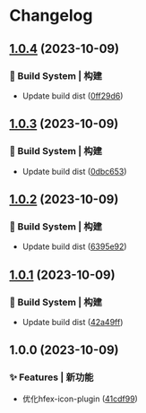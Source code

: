 # Changelog

## [1.0.4](https://github.com/UzumakiHan/hfex-icon-plugin/compare/v1.0.3...v1.0.4) (2023-10-09)


### 👷‍ Build System | 构建

* Update build dist ([0ff29d6](https://github.com/UzumakiHan/hfex-icon-plugin/commit/0ff29d6a83953e457717086a67974c1cf21ba37a))

## [1.0.3](https://github.com/UzumakiHan/hfex-icon-plugin/compare/v1.0.2...v1.0.3) (2023-10-09)


### 👷‍ Build System | 构建

* Update build dist ([0dbc653](https://github.com/UzumakiHan/hfex-icon-plugin/commit/0dbc653e9408411a167ea342cda874d07ee2e821))

## [1.0.2](https://github.com/UzumakiHan/hfex-icon-plugin/compare/v1.0.1...v1.0.2) (2023-10-09)


### 👷‍ Build System | 构建

* Update build dist ([6395e92](https://github.com/UzumakiHan/hfex-icon-plugin/commit/6395e92c819544925ec5c8ac54adfe5f2fd002d4))

## [1.0.1](https://github.com/UzumakiHan/hfex-icon-plugin/compare/v1.0.0...v1.0.1) (2023-10-09)


### 👷‍ Build System | 构建

* Update build dist ([42a49ff](https://github.com/UzumakiHan/hfex-icon-plugin/commit/42a49ff2220cc52409139a6dbf3e4c968703be60))

## 1.0.0 (2023-10-09)


### ✨ Features | 新功能

* 优化hfex-icon-plugin ([41cdf99](https://github.com/UzumakiHan/hfex-icon-plugin/commit/41cdf9941bb95a9a505125ef534aa804cd726d74))
